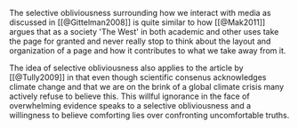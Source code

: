The selective obliviousness surrounding how we interact with media as discussed in [[@Gittelman2008]] is quite similar to how [[@Mak2011]] argues that as a society 'The West' in both academic and other uses take the page for granted and never really stop to think about the layout and organization of a page and how it contributes to what we take away from it.

The idea of selective obliviousness also applies to the article by [[@Tully2009]] in that even though scientific consenus acknowledges climate change and that we are on the brink of a global climate crisis many actively refuse to believe this. This willful ignorance in the face of overwhelming evidence speaks to a selective obliviousness and a willingness to believe comforting lies over confronting uncomfortable truths.
